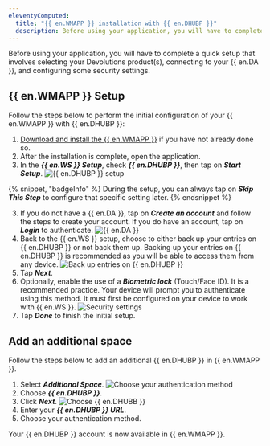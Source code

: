 ```yaml
---
eleventyComputed:
  title: "{{ en.WMAPP }} installation with {{ en.DHUBP }}"
  description: Before using your application, you will have to complete a quick setup that involves selecting your Devolutions product(s), connecting to your {{ en.DA }}, and configuring some security settings.
---
```

Before using your application, you will have to complete a quick setup that involves selecting your Devolutions product(s), connecting to your {{ en.DA }}, and configuring some security settings.

## {{ en.WMAPP }} Setup

Follow the steps below to perform the initial configuration of your {{ en.WMAPP }} with {{ en.DHUBP }}:

1. [Download and install the {{ en.WMAPP }}](https://devolutions.net/workspace/) if you have not already done so.
1. After the installation is complete, open the application.
1. In the ***{{ en.WS }} Setup***, check ***{{ en.DHUBP }}***, then tap on ***Start Setup***.
![{{ en.DHUBP }} setup](https://cdnweb.devolutions.net/docs/docs_en_hub_Hub2215.png)

{% snippet, "badgeInfo" %}
During the setup, you can always tap on ***Skip This Step*** to configure that specific setting later.
{% endsnippet %}

3. If you do not have a {{ en.DA }}, tap on ***Create an account*** and follow the steps to create your account. If you do have an account, tap on ***Login*** to authenticate.
![{{ en.DA }}](https://cdnweb.devolutions.net/docs/docs_en_hub_Hub2216.png)
1. Back to the {{ en.WS }} setup, choose to either back up your entries on {{ en.DHUBP }} or not back them up. Backing up your entries on {{ en.DHUBP }} is recommended as you will be able to access them from any device.
![Back up entries on {{ en.DHUBP }}](https://cdnweb.devolutions.net/docs/docs_en_hub_Hub2217.png)
1. Tap ***Next***.
1. Optionally, enable the use of a ***Biometric lock*** (Touch/Face ID). It is a recommended practice. Your device will prompt you to authenticate using this method. It must first be configured on your device to work with {{ en.WS }}.
![Security settings](https://cdnweb.devolutions.net/docs/docs_en_hub_Hub2214.png)
1. Tap ***Done*** to finish the initial setup.

## Add an additional space

Follow the steps below to add an additional {{ en.DHUBP }} in {{ en.WMAPP }}.

1. Select ***Additional Space***.
![Choose your authentication method](https://cdnweb.devolutions.net/docs/docs_en_hub_Hub6104.png)
1. Choose ***{{ en.DHUBP }}***.
1. Click ***Next***.
![Choose ***{{ en.DHUBB }}***](https://cdnweb.devolutions.net/docs/docs_en_hub_Hub6106.png)
1. Enter your ***{{ en.DHUBP }} URL***.
1. Choose your authentication method.

Your {{ en.DHUBP }} account is now available in {{ en.WMAPP }}.